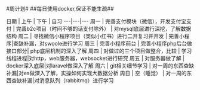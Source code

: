 #周计划#
##每日使用docker,保证不能生疏##

日期 | 上午 |  下午  | 自习
---|---|---
周一 | 完善支付模块（微信），开发支付宝支付 | 完善b2c项目（时间不够的话支付除外） | 对mysql底层进行深挖，了解数据结构
周二 | 寻找微信小程序项目（类似小红书）进行二开复习并开发 | 完善小程序|查缺补漏，对swoole进行学习
周三 | 完善小程序前台 | 完善小程序php后台做接口部分| php底层机制的深入了解
周四 | 对做过的三个项目做整合，比较 | 学习线程进程|对http，web服务器，websocket进行研究
周五 | 对服务器做了解 | docker深入底层|对laravel做深入了解
周六 | git相关细节学习 | 对一周的东西查缺补漏|对es做深入了解，实操如何实现大数据分析
周日 | 空（睡觉） | 对一周的东西查缺补漏|对消息队列（rabbitmq）进行学习
